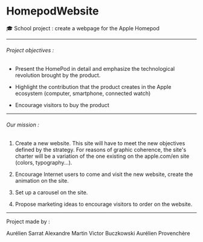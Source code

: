 # HomepodWebsite
:mortar_board: School project : create a webpage for the Apple Homepod

---------------------------------------------------


 ###### Project objectives : 
- Present the HomePod in detail and emphasize the technological revolution brought by the product.

- Highlight the contribution that the product creates in the Apple ecosystem (computer, smartphone, connected watch)

- Encourage visitors to buy the product


---------------------------------------------------

###### Our mission : 
1. Create a new website. This site will have to meet the new objectives defined by the strategy. For reasons of graphic coherence, the site's charter will be a variation of the one existing on the apple.com/en site (colors, typography...).

2. Encourage Internet users to come and visit the new website, create the animation on the site.

3. Set up a carousel on the site.

4. Propose marketing ideas to encourage visitors to order on the website.

---------------------------------------------------

Project made by : 

Aurélien Sarrat
Alexandre Martin
Victor Buczkowski
Aurélien Provenchère